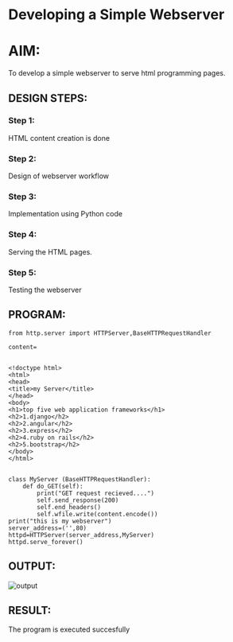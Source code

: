 # Developing a Simple Webserver

# AIM:

To develop a simple webserver to serve html programming pages.

## DESIGN STEPS:

### Step 1:

HTML content creation is done

### Step 2:

Design of webserver workflow

### Step 3:

Implementation using Python code

### Step 4:

Serving the HTML pages.

### Step 5:

Testing the webserver

## PROGRAM:

```
from http.server import HTTPServer,BaseHTTPRequestHandler

content=


<!doctype html>
<html>
<head>
<title>my Server</title>
</head>
<body>
<h1>top five web application frameworks</h1>
<h2>1.django</h2>
<h2>2.angular</h2>
<h2>3.express</h2>
<h2>4.ruby on rails</h2>
<h2>5.bootstrap</h2>
</body>
</html>


class MyServer (BaseHTTPRequestHandler):
    def do_GET(self):
        print("GET request recieved....")
        self.send_response(200)
        self.end_headers()
        self.wfile.write(content.encode())
print("this is my webserver")
server_address=('',80)
httpd=HTTPServer(server_address,MyServer)
httpd.serve_forever()

```

## OUTPUT:

![output]()

## RESULT:
The program is executed succesfully
